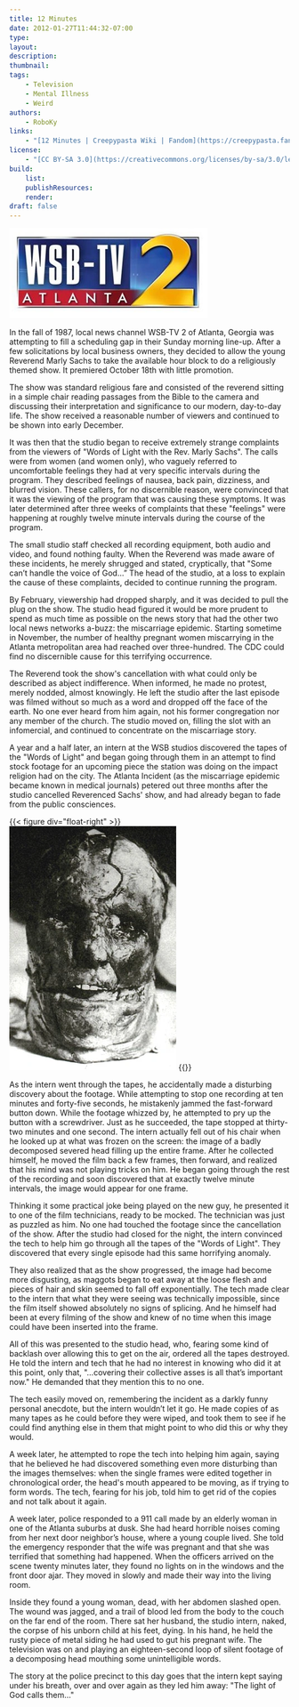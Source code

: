```yaml
---
title: 12 Minutes
date: 2012-01-27T11:44:32-07:00
type:
layout:
description:
thumbnail:
tags:
    - Television
    - Mental Illness
    - Weird
authors:
    - RoboKy
links:
    - "[12 Minutes | Creepypasta Wiki | Fandom](https://creepypasta.fandom.com/wiki/12_Minutes)"
license:
    - "[CC BY-SA 3.0](https://creativecommons.org/licenses/by-sa/3.0/legalcode)"
build:
    list: 
    publishResources: 
    render: 
draft: false
---
```


![WSB-TV 2 ATLANTA](WSBTV.png)

In the fall of 1987, local news channel WSB-TV 2 of Atlanta, Georgia was attempting to fill a scheduling gap in their Sunday morning line-up. After a few solicitations by local business owners, they decided to allow the young Reverend Marly Sachs to take the available hour block to do a religiously themed show. It premiered October 18th with little promotion.

The show was standard religious fare and consisted of the reverend sitting in a simple chair reading passages from the Bible to the camera and discussing their interpretation and significance to our modern, day-to-day life. The show received a reasonable number of viewers and continued to be shown into early December.

It was then that the studio began to receive extremely strange complaints from the viewers of "Words of Light with the Rev. Marly Sachs". The calls were from women (and women only), who vaguely referred to uncomfortable feelings they had at very specific intervals during the program. They described feelings of nausea, back pain, dizziness, and blurred vision. These callers, for no discernible reason, were convinced that it was the viewing of the program that was causing these symptoms. It was later determined after three weeks of complaints that these "feelings" were happening at roughly twelve minute intervals during the course of the program.

The small studio staff checked all recording equipment, both audio and video, and found nothing faulty. When the Reverend was made aware of these incidents, he merely shrugged and stated, cryptically, that "Some can’t handle the voice of God...” The head of the studio, at a loss to explain the cause of these complaints, decided to continue running the program.

By February, viewership had dropped sharply, and it was decided to pull the plug on the show. The studio head figured it would be more prudent to spend as much time as possible on the news story that had the other two local news networks a-buzz: the miscarriage epidemic. Starting sometime in November, the number of healthy pregnant women miscarrying in the Atlanta metropolitan area had reached over three-hundred. The CDC could find no discernible cause for this terrifying occurrence.

The Reverend took the show's cancellation with what could only be described as abject indifference. When informed, he made no protest, merely nodded, almost knowingly. He left the studio after the last episode was filmed without so much as a word and dropped off the face of the earth. No one ever heard from him again, not his former congregation nor any member of the church. The studio moved on, filling the slot with an infomercial, and continued to concentrate on the miscarriage story.

A year and a half later, an intern at the WSB studios discovered the tapes of the "Words of Light" and began going through them in an attempt to find stock footage for an upcoming piece the station was doing on the impact religion had on the city. The Atlanta Incident (as the miscarriage epidemic became known in medical journals) petered out three months after the studio cancelled Reverenced Sachs' show, and had already began to fade from the public consciences.

{{< figure
div="float-right" >}}
![Bg4](Bg4.jpg "One of the still frames of the severed head.")
{{</figure>}}

As the intern went through the tapes, he accidentally made a disturbing discovery about the footage. While attempting to stop one recording at ten minutes and forty-five seconds, he mistakenly jammed the fast-forward button down. While the footage whizzed by, he attempted to pry up the button with a screwdriver. Just as he succeeded, the tape stopped at thirty-two minutes and one second. The intern actually fell out of his chair when he looked up at what was frozen on the screen: the image of a badly decomposed severed head filling up the entire frame. After he collected himself, he moved the film back a few frames, then forward, and realized that his mind was not playing tricks on him. He began going through the rest of the recording and soon discovered that at exactly twelve minute intervals, the image would appear for one frame.

Thinking it some practical joke being played on the new guy, he presented it to one of the film technicians, ready to be mocked. The technician was just as puzzled as him. No one had touched the footage since the cancellation of the show. After the studio had closed for the night, the intern convinced the tech to help him go through all the tapes of the "Words of Light". They discovered that every single episode had this same horrifying anomaly.

They also realized that as the show progressed, the image had become more disgusting, as maggots began to eat away at the loose flesh and pieces of hair and skin seemed to fall off exponentially. The tech made clear to the intern that what they were seeing was technically impossible, since the film itself showed absolutely no signs of splicing. And he himself had been at every filming of the show and knew of no time when this image could have been inserted into the frame.

All of this was presented to the studio head, who, fearing some kind of backlash over allowing this to get on the air, ordered all the tapes destroyed. He told the intern and tech that he had no interest in knowing who did it at this point, only that, "…covering their collective asses is all that’s important now." He demanded that they mention this to no one.

The tech easily moved on, remembering the incident as a darkly funny personal anecdote, but the intern wouldn’t let it go. He made copies of as many tapes as he could before they were wiped, and took them to see if he could find anything else in them that might point to who did this or why they would.

A week later, he attempted to rope the tech into helping him again, saying that he believed he had discovered something even more disturbing than the images themselves: when the single frames were edited together in chronological order, the head's mouth appeared to be moving, as if trying to form words. The tech, fearing for his job, told him to get rid of the copies and not talk about it again.

A week later, police responded to a 911 call made by an elderly woman in one of the Atlanta suburbs at dusk. She had heard horrible noises coming from her next door neighbor’s house, where a young couple lived. She told the emergency responder that the wife was pregnant and that she was terrified that something had happened. When the officers arrived on the scene twenty minutes later, they found no lights on in the windows and the front door ajar. They moved in slowly and made their way into the living room.

Inside they found a young woman, dead, with her abdomen slashed open. The wound was jagged, and a trail of blood led from the body to the couch on the far end of the room. There sat her husband, the studio intern, naked, the corpse of his unborn child at his feet, dying. In his hand, he held the rusty piece of metal siding he had used to gut his pregnant wife. The television was on and playing an eighteen-second loop of silent footage of a decomposing head mouthing some unintelligible words.

The story at the police precinct to this day goes that the intern kept saying under his breath, over and over again as they led him away: "The light of God calls them..."

